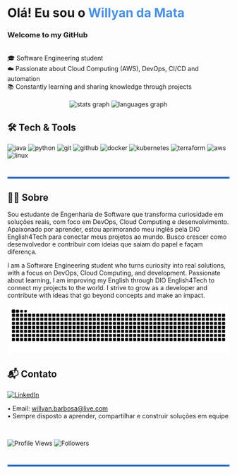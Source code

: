 <div align="left">
  <h1>Olá! Eu sou o <span style="color:#4A90E2;">Willyan da Mata</span></h1>
  <h3>Welcome to my GitHub</h3><br>
  🎓 Software Engineering student<br>
  ☁️ Passionate about Cloud Computing (AWS), DevOps, CI/CD and automation<br>
  📚 Constantly learning and sharing knowledge through projects<br>
</div>
<br>
<div align="center"> 
  <img src="https://github-readme-stats.vercel.app/api?username=WillyanMata&show_icons=true&include_all_commits=true&theme=vue-dark&custom_title=Willyan%20da%20Mata%20·%20GitHub%20Stats&hide_border=false" height="150" alt="stats graph"  />
  <img src="https://github-readme-stats.vercel.app/api/top-langs?username=WillyanMata&locale=en&hide_title=false&layout=compact&card_width=220&langs_count=5&theme=vue-dark&hide_border=false&order=2" height="150" alt="languages graph"  />
</div>

## 🛠️ Tech & Tools
<div align="left">
  <img src="https://cdn.jsdelivr.net/gh/devicons/devicon/icons/java/java-original.svg" height="40" alt="java" />
  <img src="https://cdn.jsdelivr.net/gh/devicons/devicon/icons/python/python-original.svg" height="40" alt="python" />
  <img src="https://cdn.jsdelivr.net/gh/devicons/devicon/icons/git/git-original.svg" height="40" alt="git" />
  <img src="https://cdn.jsdelivr.net/gh/devicons/devicon/icons/github/github-original.svg" height="40" alt="github" />
  <img src="https://cdn.jsdelivr.net/gh/devicons/devicon/icons/docker/docker-original.svg" height="40" alt="docker" />
  <img src="https://cdn.jsdelivr.net/gh/devicons/devicon/icons/kubernetes/kubernetes-plain-wordmark.svg" height="40" alt="kubernetes" />
  <img src="https://cdn.jsdelivr.net/gh/devicons/devicon/icons/terraform/terraform-original.svg" height="40" alt="terraform" />
  <img src="https://cdn.jsdelivr.net/gh/devicons/devicon/icons/amazonwebservices/amazonwebservices-original-wordmark.svg" height="40" alt="aws" />
  <img src="https://cdn.jsdelivr.net/gh/devicons/devicon/icons/linux/linux-original.svg" height="40" alt="linux" />
</div>


<hr style="border: 2px solid #4A90E2; margin-top: 40px; margin-bottom: 20px;">

## 👨‍💻 Sobre

Sou estudante de Engenharia de Software que transforma curiosidade em soluções reais, com foco em DevOps, Cloud Computing e desenvolvimento.
Apaixonado por aprender, estou aprimorando meu inglês pela DIO English4Tech para conectar meus projetos ao mundo.
Busco crescer como desenvolvedor e contribuir com ideias que saiam do papel e façam diferença.<br>

I am a Software Engineering student who turns curiosity into real solutions, with a focus on DevOps, Cloud Computing, and development.
Passionate about learning, I am improving my English through DIO English4Tech to connect my projects to the world.
I strive to grow as a developer and contribute with ideas that go beyond concepts and make an impact.


<img src="https://raw.githubusercontent.com/WillyanMata/WillyanMata/output/snake.svg" alt="Snake animation" />

## 📬 Contato 
  
[![LinkedIn](https://img.shields.io/badge/LinkedIn-0077B5?style=flat&logo=linkedin&logoColor=white)](https://www.linkedin.com/in/willyandamata)


• Email: [willyan.barbosa@live.com](mailto:willyan.barbosa@live.com)  
• Sempre disposto a aprender, compartilhar e construir soluções em equipe

<br>

![Profile Views](https://komarev.com/ghpvc/?username=WillyanMata&color=4A90E2&style=flat)
![Followers](https://img.shields.io/github/followers/WillyanMata?label=Followers&style=flat&color=4A90E2)

<hr style="border: 2px solid #4A90E2; margin-top: 40px; margin-bottom: 20px;">
